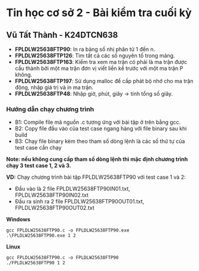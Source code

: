 # Tin học cơ sở 2 - Bài kiểm tra cuối kỳ
## Vũ Tất Thành - K24DTCN638

- **FPLDLW25638FTP90**: In ra bảng số nhị phân từ 1 đến n.
- **FPLDLW25638FTP126**: Tìm tất cả các số nguyên tố trong mảng.
- **FPLDLW25638FTP163**: Kiểm tra xem ma trận có phải là ma trận được cấu thành bởi một ma trận đơn vị viết liền kề trước với một ma trận P không.
- **FPLDLW25638FTP197**: Sử dụng malloc để cấp phát bộ nhớ cho ma trận động, nhập giá trị và in ma trận.
- **FPLDLW25638FTP48**: Nhập giờ, phút, giây → tính tổng số giây.

### Hướng dẫn chạy chương trình
- B1: Compile file mã nguồn .c tương ứng với bài tập ở trên bằng gcc.
- B2: Copy file đầu vào của test case ngang hàng với file binary sau khi build
- B3: Chạy file binary kèm theo tham số dòng lệnh là các số thứ tự của test case cần chạy

**Note: nếu không cung cấp tham số dòng lệnh thì mặc định chương trình chạy 3 test case 1, 2 và 3.**

**VD:** Chạy chương trình bài tập FPLDLW25638FTP90 với test case 1 và 2:
- Đầu vào là 2 file FPLDLW25638FTP90IN01.txt, FPLDLW25638FTP90IN02.txt
- Đầu ra sinh ra 2 file FPLDLW25638FTP90OUT01.txt, FPLDLW25638FTP90OUT02.txt

**Windows**
```
gcc FPLDLW25638FTP90.c -o FPLDLW25638FTP90.exe
.\FPLDLW25638FTP90.exe 1 2
```

**Linux**
```
gcc FPLDLW25638FTP90.c -o FPLDLW25638FTP90
./FPLDLW25638FTP90 1 2
```

